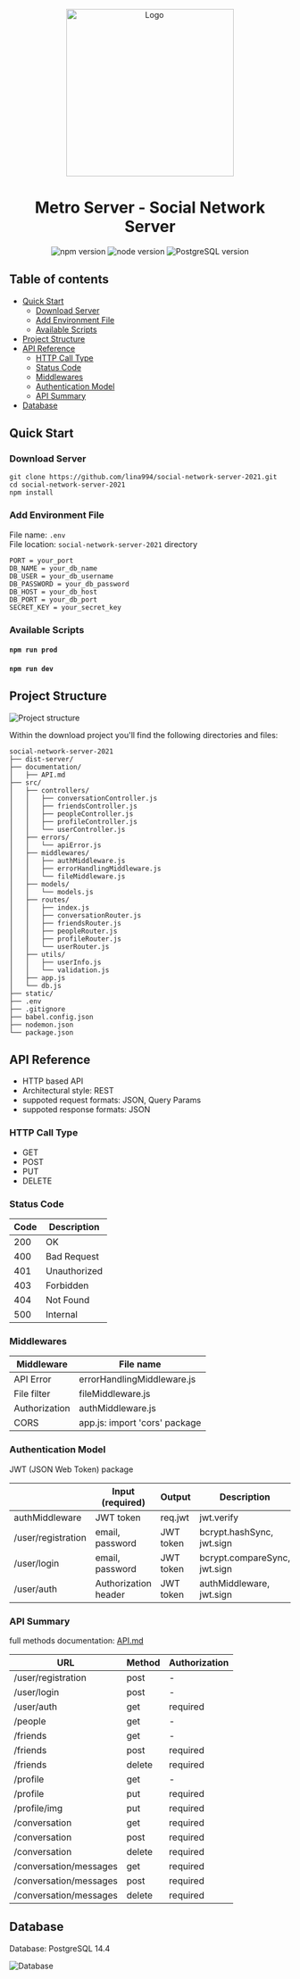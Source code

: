 
<p align="center">
  <img src="https://github.com/lina994/social-network-server-2021/blob/master/documentation/logo-server.svg?raw=true" alt="Logo" width="300"/>
</p>

<h1 align="center">
  Metro Server - Social Network Server
</h1>

<p align="center">
  <img src="https://shields.io/badge/npm-v6.14.10-blue" alt="npm version"/>
  <img src="https://img.shields.io/badge/node-14.15.4-blue" alt="node version"/>
  <img src="https://img.shields.io/badge/PostgreSQL-14.1-blue" alt="PostgreSQL version"/>
</p>


## Table of contents

- [Quick Start](#quick-start)
  - [Download Server](#download-server)
  - [Add Environment File](#add-environment-file)  
  - [Available Scripts](#available-scripts)
- [Project Structure](#project-structure)
- [API Reference](#api-reference)
  - [HTTP Call Type](#http-call-type)
  - [Status Code](#status-code)
  - [Middlewares](#middlewares)
  - [Authentication Model](#authentication-model)
  - [API Summary](#api-summary)
- [Database](#database)

## Quick Start

### Download Server

```
git clone https://github.com/lina994/social-network-server-2021.git
cd social-network-server-2021
npm install
```

### Add Environment File

File name: `.env`  
File location: `social-network-server-2021` directory

```
PORT = your_port
DB_NAME = your_db_name
DB_USER = your_db_username
DB_PASSWORD = your_db_password
DB_HOST = your_db_host
DB_PORT = your_db_port
SECRET_KEY = your_secret_key
```

### Available Scripts

#### `npm run prod`

#### `npm run dev`

## Project Structure

![Project structure](https://github.com/lina994/social-network-server-2021/blob/master/documentation/project_structure.png?raw=true "Project structure")

Within the download project you'll find the following directories and files:

```
social-network-server-2021
├── dist-server/
├── documentation/
│   ├── API.md
├── src/
│   ├── controllers/
│   │   ├── conversationController.js
│   │   ├── friendsController.js
│   │   ├── peopleController.js
│   │   ├── profileController.js
│   │   └── userController.js
│   ├── errors/
│   │   └── apiError.js
│   ├── middlewares/
│   │   ├── authMiddleware.js
│   │   ├── errorHandlingMiddleware.js
│   │   └── fileMiddleware.js
│   ├── models/
│   │   └── models.js
│   ├── routes/
│   │   ├── index.js
│   │   ├── conversationRouter.js
│   │   ├── friendsRouter.js
│   │   ├── peopleRouter.js
│   │   ├── profileRouter.js
│   │   └── userRouter.js
│   ├── utils/
│   │   ├── userInfo.js
│   │   └── validation.js
│   ├── app.js
│   └── db.js
├── static/
├── .env
├── .gitignore
├── babel.config.json
├── nodemon.json
└── package.json
```

## API Reference

- HTTP based API
- Architectural style: REST
- suppoted request formats: JSON, Query Params
- suppoted response formats: JSON

### HTTP Call Type

- GET
- POST
- PUT
- DELETE

### Status Code

| Code  | Description   |
| ----- | ------------- |
| 200   | OK            |
| 400   | Bad Request   |
| 401   | Unauthorized  |
| 403   | Forbidden     |
| 404   | Not Found     |
| 500   | Internal      |

### Middlewares

| Middleware     | File name                     |
| -------------- | ----------------------------- |
| API Error      | errorHandlingMiddleware.js    |
| File filter    | fileMiddleware.js             |
| Authorization  | authMiddleware.js             |
| CORS           | app.js: import 'cors' package |

### Authentication Model

JWT (JSON Web Token) package

|                      | Input (required)      | Output     | Description                   |
| -------------------- | --------------------- | -----------|-------------------------------|
| authMiddleware       | JWT token             | req.jwt    | jwt.verify                    |
| /user/registration   | email, password       | JWT token  | bcrypt.hashSync, jwt.sign     |
| /user/login          | email, password       | JWT token  | bcrypt.compareSync, jwt.sign  |
| /user/auth           | Authorization header  | JWT token  | authMiddleware, jwt.sign      |

### API Summary

full methods documentation: [API.md](https://github.com/lina994/social-network-server-2021/blob/master/documentation/API.md)


| URL                     | Method    | Authorization |
| ----------------------- | --------- | ------------- |
| /user/registration      | post      | -             |
| /user/login             | post      | -             |
| /user/auth              | get       | required      |
| /people                 | get       | -             |
| /friends                | get       | -             |
| /friends                | post      | required      |
| /friends                | delete    | required      |
| /profile                | get       | -             |
| /profile                | put       | required      |
| /profile/img            | put       | required      |
| /conversation           | get       | required      |
| /conversation           | post      | required      |
| /conversation           | delete    | required      |
| /conversation/messages  | get       | required      |
| /conversation/messages  | post      | required      |
| /conversation/messages  | delete    | required      |

## Database

Database: PostgreSQL 14.4

![Database](https://github.com/lina994/social-network-server-2021/blob/master/documentation/db_sn.png?raw=true "Database")


